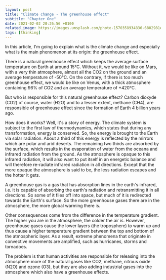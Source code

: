 ```yaml
---
layout: post
title: "Climate change - The greenhouse effect"
subtitle: "Chapter One"
date: 2021-02-02 20:26:56 +0100
related_image: https://images.unsplash.com/photo-1570358934836-6802981e481e?ixid=MXwxMjA3fDB8MHxwaG90by1wYWdlfHx8fGVufDB8fHw%3D&ixlib=rb-1.2.1&auto=format&fit=crop&w=1350&q=80
tags: [thinking]
---
```


In this article, I'm going to explain what is the climate change and especially what is the main phenomenon at its origin: the greenhouse effect.

There is a natural greenhouse effect which keeps the average surface temperature on Earth at around 15°C. Without it, we would be like on Mars, with a very thin atmosphere, almost all the CO2 on the ground and an average temperature of -50°C. On the contrary, if there is too much greenhouse effect, we would be like on Venus, with a thick atmosphere containing 96% of CO2 and an average temperature of +420°C.

But who is responsible for this natural greenhouse effect? Carbon dioxyde (CO2) of course, water (H2O) and to a lesser extent, methane (CH4), are responsible of greenhouse effect since the formation of Earth 4 billion years ago.

How does it works? Well, it's a story of energy. The climate system is subject to the first law of thermodynamics, which states that during any transformation, energy is conserved. So, the energy is brought to the Earth via solar radiation. About a third of this energy is reflected by the mirrors which are polar and arid deserts. The remaining two thirds are absorbed by the surface, which results in the evaporation of water from the oceana and infrared radiation from the ground. As the atmosphere is opaque to this infrared radiation, it will also want to put itself in an energetic balance and will therefore re-radiate infrared radiation in all directions. Except that the more opaque the atmosphere is said to be, the less radiation escapes and the hotter it gets.

A greenhouse gas is a gas that has absorption lines in the earth's infrared, i.e. it is capable of absorbing the earth's radiation and retransmitting it in all directions. So some of it flies off into space, but much of it is redirected towards the Earth's surface. So the more greenhouse gases there are in the atmosphere, the more global warming there is.

Other consequences come from the difference in the temperature gradient. The higher you are in the atmosphere, the colder the air is. However, greenhouse gases cause the lower layers (the troposphere) to warm up and thus cause a higher temperature gradient between the top and bottom of the atmospheric layer. As a result, extreme phenomena that originate in convective movements are amplified, such as hurricanes, storms and tornadoes.

The problem is that human activities are responsible for releasing into the atmosphere more of the natural gases like CO2, methane, nitrous oxide (N2O) and ozone (O3), but they are also adding industrial gases into the atmosphere which also have a greenhouse effects.

